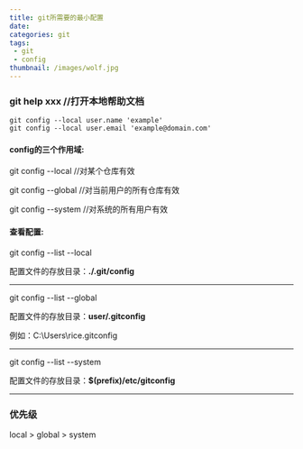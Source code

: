 ```yaml
---
title: git所需要的最小配置
date: 
categories: git
tags: 
 - git
 - config
thumbnail: /images/wolf.jpg
---
```


### git help xxx //打开本地帮助文档
```
git config --local user.name 'example'
git config --local user.email 'example@domain.com'
```

#### config的三个作用域:
git config --local   //对某个仓库有效

git config --global  //对当前用户的所有仓库有效

git config --system  //对系统的所有用户有效

#### 查看配置:

git config --list --local

 配置文件的存放目录：**./.git/config**

---
git config --list --global 

配置文件的存放目录：**user/.gitconfig**

例如：C:\Users\rice\.gitconfig



---
git config --list --system 

配置文件的存放目录：**$(prefix)/etc/gitconfig**

---
### 优先级

local > global > system